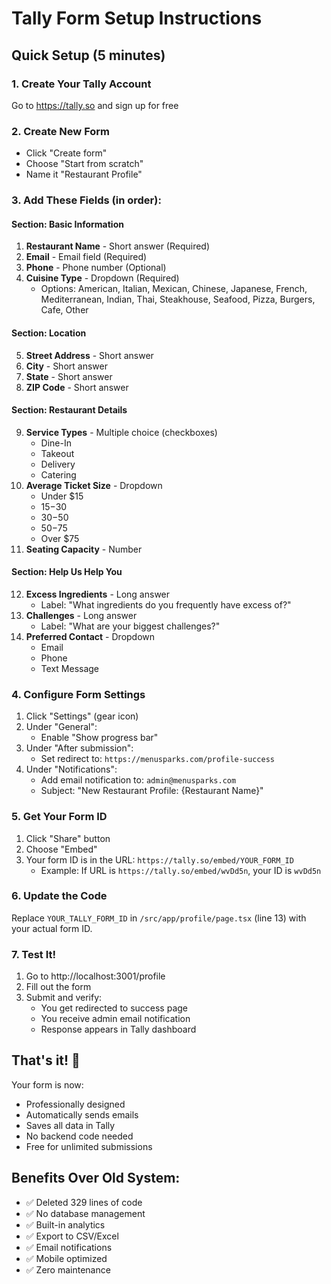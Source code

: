 # Tally Form Setup Instructions

## Quick Setup (5 minutes)

### 1. Create Your Tally Account
Go to https://tally.so and sign up for free

### 2. Create New Form
- Click "Create form"
- Choose "Start from scratch"
- Name it "Restaurant Profile"

### 3. Add These Fields (in order):

#### Section: Basic Information
1. **Restaurant Name** - Short answer (Required)
2. **Email** - Email field (Required)
3. **Phone** - Phone number (Optional)
4. **Cuisine Type** - Dropdown (Required)
   - Options: American, Italian, Mexican, Chinese, Japanese, French, Mediterranean, Indian, Thai, Steakhouse, Seafood, Pizza, Burgers, Cafe, Other

#### Section: Location
5. **Street Address** - Short answer
6. **City** - Short answer
7. **State** - Short answer
8. **ZIP Code** - Short answer

#### Section: Restaurant Details
9. **Service Types** - Multiple choice (checkboxes)
   - Dine-In
   - Takeout
   - Delivery
   - Catering
10. **Average Ticket Size** - Dropdown
    - Under $15
    - $15-$30
    - $30-$50
    - $50-$75
    - Over $75
11. **Seating Capacity** - Number

#### Section: Help Us Help You
12. **Excess Ingredients** - Long answer
    - Label: "What ingredients do you frequently have excess of?"
13. **Challenges** - Long answer
    - Label: "What are your biggest challenges?"
14. **Preferred Contact** - Dropdown
    - Email
    - Phone
    - Text Message

### 4. Configure Form Settings

1. Click "Settings" (gear icon)
2. Under "General":
   - Enable "Show progress bar"
3. Under "After submission":
   - Set redirect to: `https://menusparks.com/profile-success`
4. Under "Notifications":
   - Add email notification to: `admin@menusparks.com`
   - Subject: "New Restaurant Profile: {Restaurant Name}"

### 5. Get Your Form ID

1. Click "Share" button
2. Choose "Embed"
3. Your form ID is in the URL: `https://tally.so/embed/YOUR_FORM_ID`
   - Example: If URL is `https://tally.so/embed/wvDd5n`, your ID is `wvDd5n`

### 6. Update the Code

Replace `YOUR_TALLY_FORM_ID` in `/src/app/profile/page.tsx` (line 13) with your actual form ID.

### 7. Test It!
1. Go to http://localhost:3001/profile
2. Fill out the form
3. Submit and verify:
   - You get redirected to success page
   - You receive admin email notification
   - Response appears in Tally dashboard

## That's it! 🎉

Your form is now:
- Professionally designed
- Automatically sends emails
- Saves all data in Tally
- No backend code needed
- Free for unlimited submissions

## Benefits Over Old System:
- ✅ Deleted 329 lines of code
- ✅ No database management
- ✅ Built-in analytics
- ✅ Export to CSV/Excel
- ✅ Email notifications
- ✅ Mobile optimized
- ✅ Zero maintenance